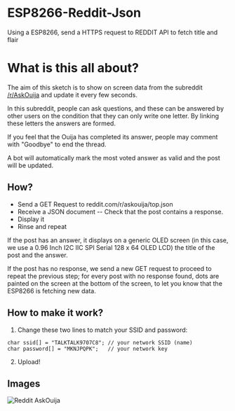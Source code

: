 # ESP8266-Reddit-Json
Using a ESP8266, send a HTTPS request to REDDIT API to fetch title and flair

# What is this all about?

The aim of this sketch is to show on screen data from the subreddit [/r/AskOuija] and update it every few seconds.

In this subreddit, people can ask questions, and these can be answered by other users on the condition that they can only write one letter.  By linking these letters the answers are formed.

If you feel that the Ouija has completed its answer, people may comment with "Goodbye" to end the thread.

A bot will automatically mark the most voted answer as valid and the post will be updated.

## How?

- Send a GET Request to reddit.com/r/askouija/top.json
- Receive a JSON document
-- Check that the post contains a response.
- Display it
- Rinse and repeat

If the post has an answer, it displays on a generic OLED screen (in this case, we use a 0.96 Inch I2C IIC SPI Serial 128 x 64 OLED LCD)
the title of the post and the answer.

If the post has no response, we send a new GET request to proceed to repeat the previous step;
for every post with no response found, dots are painted on the screen at the bottom of the screen, to let you know that the ESP8266 is fetching new data. 

## How to make it work?

1. Change these two lines to match your SSID and password:

```
char ssid[] = "TALKTALK9707C8"; // your network SSID (name)
char password[] = "MKNJPQPK";   // your network key
```

2. Upload!


## Images

![Reddit AskOuija](https://i.imgur.com/YEf4Bvd.jpeg)




[/r/AskOuija]: https://www.reddit.com/r/askouija
